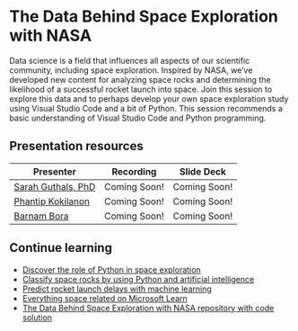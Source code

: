 # The Data Behind Space Exploration with NASA

Data science is a field that influences all aspects of our scientific community, including space exploration. Inspired by NASA, we’ve developed new content for analyzing space rocks and determining the likelihood of a successful rocket launch into space. Join this session to explore this data and to perhaps develop your own space exploration study using Visual Studio Code and a bit of Python. This session recommends a basic understanding of Visual Studio Code and Python programming.

## Presentation resources

| Presenter | Recording | Slide Deck |
| - | - | - |
| [Sarah Guthals, PhD](https://twitter.com/drguthals) | Coming Soon! | Coming Soon! |
| [Phantip Kokilanon](https://twitter.com/PhantipK) | Coming Soon! | Coming Soon! |
| [Barnam Bora](https://twitter.com/barnambora) | Coming Soon! | Coming Soon! |

## Continue learning

- [Discover the role of Python in space exploration](https://docs.microsoft.com/learn/paths/introduction-python-space-exploration-nasa/?WT.mc_id=ignite2020_techseries)
- [Classify space rocks by using Python and artificial intelligence](https://docs.microsoft.com/learn/paths/classify-space-rocks-artificial-intelligence-nasa/?WT.mc_id=ignite2020_techseries)
- [Predict rocket launch delays with machine learning](https://docs.microsoft.com/learn/paths/machine-learning-predict-launch-delay-nasa/?WT.mc_id=ignite2020_techseries)
- [Everything space related on Microsoft Learn](https://docs.microsoft.com/learn/topics/nasa?WT.mc_id=ignite2020_techseries)
- [The Data Behind Space Exploration with NASA repository with code solution](https://github.com/sguthals/talkswithdrg/tree/main/2020/ignite/data-in-space)
